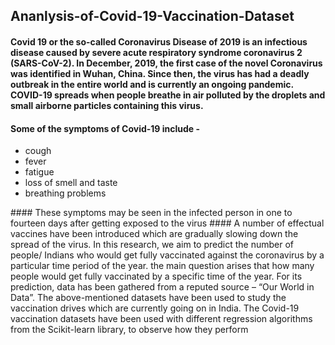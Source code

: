 ## Ananlysis-of-Covid-19-Vaccination-Dataset

#### Covid 19 or the so-called Coronavirus Disease of 2019 is an infectious disease caused by severe acute respiratory syndrome coronavirus 2 (SARS-CoV-2). In December, 2019, the first case of the novel Coronavirus was identified in Wuhan, China. Since then, the virus has had a deadly outbreak in the entire world and is currently an ongoing pandemic. COVID-19 spreads when people breathe in air polluted by the droplets and small airborne particles containing this virus.

#### Some of the symptoms of Covid-19 include - 
<ul>
  <li> cough </li>
  <li> fever </li>
  <li> fatigue </li>
  <li> loss of smell and taste </li>
  <li> breathing problems </li> 
</ul>
#### These symptoms may be seen in the infected person in one to fourteen days after getting exposed to the virus
#### A number of effectual vaccines have been introduced which are gradually slowing down the spread of the virus. In this research, we aim to predict the number of people/ Indians who would get fully vaccinated against the coronavirus by a particular time period of the year. the main question arises that how many people would get fully vaccinated by a specific time of the year. For its prediction, data has been gathered from a reputed source – “Our World in Data”. The above-mentioned datasets have been used to study the vaccination drives which are currently going on in India. The Covid-19 vaccination datasets have been used with different regression algorithms from the Scikit-learn library, to observe how they perform









